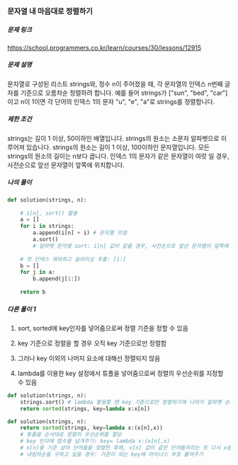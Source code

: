 ### 문자열 내 마음대로 정렬하기


##### 문제 링크

https://school.programmers.co.kr/learn/courses/30/lessons/12915



##### 문제 설명

문자열로 구성된 리스트 strings와, 정수 n이 주어졌을 때, 각 문자열의 인덱스 n번째 글자를 기준으로 오름차순 정렬하려 합니다. 예를 들어 strings가 ["sun", "bed", "car"]이고 n이 1이면 각 단어의 인덱스 1의 문자 "u", "e", "a"로 strings를 정렬합니다.


##### 제한 조건

strings는 길이 1 이상, 50이하인 배열입니다.
strings의 원소는 소문자 알파벳으로 이루어져 있습니다.
strings의 원소는 길이 1 이상, 100이하인 문자열입니다.
모든 strings의 원소의 길이는 n보다 큽니다.
인덱스 1의 문자가 같은 문자열이 여럿 일 경우, 사전순으로 앞선 문자열이 앞쪽에 위치합니다.



##### 나의 풀이

```py
def solution(strings, n):
    
    # i[n], sort() 활용
    a = []
    for i in strings:
        a.append(i[n] + i) # 문자열 덧셈
        a.sort()
        # 알파벳 문자열 sort: i[n] 값이 같을 경우, 사전순으로 앞선 문자열이 앞쪽에 와야하므로 sort()
    
    # 첫 인덱스 제외하고 슬라이싱 추출: [1:]
    b = []
    for j in a:
        b.append(j[1:])
            
    return b
```



##### 다른 풀이 1


1. sort, sorted에 key인자를 넣어줌으로써 정렬 기준을 정할 수 있음

2. key 기준으로 정렬을 할 경우 오직 key 기준으로만 정렬함

3. 그러나 key 이외의 나머지 요소에 대해선 정렬되지 않음

3. lambda를 이용한 key 설정에서 튜플을 넣어줌으로써 정렬의 우선순위를 지정할 수 있음

```py
def solution(strings, n):
    strings.sort() # lambda 활용할 땐 key 기준으로만 정렬하기에 나머지 알파벳 순서는 고려하지 않기 때문에,  미리 sort()로 사전순 정렬
    return sorted(strings, key=lambda x:x[n])

def solution(strings, n):
    return sorted(strings, key=lambda x:(x[n],x))
    # 튜플을 순서대로 정렬의 우선순위를 할당
    # key 인자에 함수를 넘겨주기: key= lambda x:(x[n],x)
    # x[n]을 기준 삼아 단어들을 정렬한 후에, x[n] 값이 같은 단어들끼리는 또 다시 x를 기준으로 다시 한 번 정렬
    # 내림차순을 구하고 싶을 경우: 기준이 되는 key에 마이너스 부호 붙여주기
```
